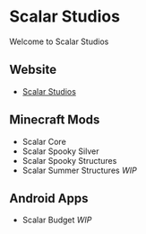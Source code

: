 # Scalar Studios
Welcome to Scalar Studios  

## Website
- [Scalar Studios](scalarstudios.site)

## Minecraft Mods
- Scalar Core
- Scalar Spooky Silver
- Scalar Spooky Structures
- Scalar Summer Structures *WIP*

## Android Apps
- Scalar Budget *WIP*
